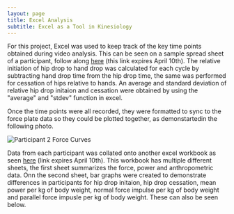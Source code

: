 ```yaml
---
layout: page
title: Excel Analysis 
subtitle: Excel as a Tool in Kinesiology
---
```


For this project, Excel was used to keep track of the key time points obtained during video analysis. This can be seen on a sample spread sheet of a participant, follow along [here](https://uofc-my.sharepoint.com/:x:/g/personal/ashley_matesic_ucalgary_ca/Ec1sPI2BVBlJshaKqP8PT_QB-jm_y-azlrx6ETv70nkPNQ?e=G5VcWx) (this link expires April 10th). The relative initiation of hip drop to hand drop was calculated for each cycle by subtracting hand drop time from the hip drop time, the same was performed for cessation of hips relative to hands. An average and standard deviation of relative hip drop initaion and cessation were obtained by using the "average" and "stdev" function in excel. 

Once the time points were all recorded, they were formatted to sync to the force plate data so they could be plotted together, as demonstartedin the following photo. 

 <img src="{{ 'assets/img/Participant2Forcegraphs.jpeg' | relative_url }}" alt="Participant 2 Force Curves" />

Data from each participant was collated onto another excel workbook as seen [here](https://uofc-my.sharepoint.com/:x:/g/personal/ashley_matesic_ucalgary_ca/Ecz5WH_LqcRCs3IP3BPg1PcBmIZ4JHAA3Qd4cGoMlQmIBA?e=zGAK6a) (link expires April 10th). This workbook has multiple different sheets, the first sheet summarizes the force, power and anthropometric data. Onn the second sheet, bar graphs were created to demonstrate differences in participants for hip drop initaion, hip drop cessation, mean power per kg of body weight, normal force impulse per kg of body weight and parallel force impusle per kg of body weight. These can also be seen below.



